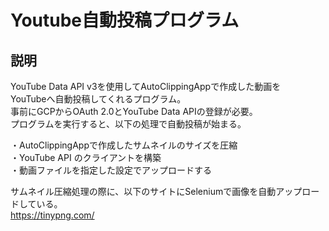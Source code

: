 # Youtube自動投稿プログラム

## 説明
YouTube Data API v3を使用してAutoClippingAppで作成した動画を<br>
YouTubeへ自動投稿してくれるプログラム。<br>
事前にGCPからOAuth 2.0とYouTube Data APIの登録が必要。<br>
プログラムを実行すると、以下の処理で自動投稿が始まる。

・AutoClippingAppで作成したサムネイルのサイズを圧縮<br>
・YouTube API のクライアントを構築<br>
・動画ファイルを指定した設定でアップロードする<br>

サムネイル圧縮処理の際に、以下のサイトにSeleniumで画像を自動アップロードしている。<br>
https://tinypng.com/

